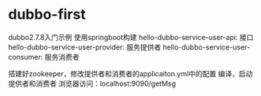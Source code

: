 # dubbo-first
dubbo2.7.8入门示例
使用springboot构建
hello-dubbo-service-user-api: 接口
hello-dubbo-service-user-provider: 服务提供者
hello-dubbo-service-user-consumer: 服务消费者

搭建好zookeeper，修改提供者和消费者的applicaiton.yml中的配置
编译，启动提供者和消费者
浏览器访问：localhost:9090/getMsg
